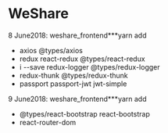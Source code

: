 # WeShare

8 June2018: weshare_frontend***yarn add 
- axios @types/axios 
- redux react-redux @types/react-redux 
- i --save redux-logger @types/redux-logger
- redux-thunk @types/redux-thunk
- passport passport-jwt jwt-simple

9 June2018: weshare_frontend***yarn add 
- @types/react-bootstrap react-bootstrap
- react-router-dom